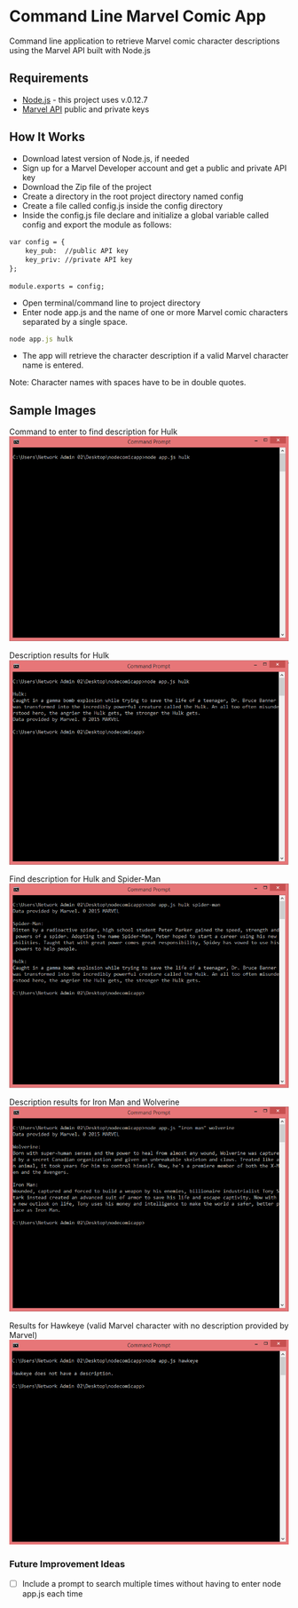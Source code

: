 # Command Line Marvel Comic App
Command line application to retrieve Marvel comic character descriptions using the Marvel API built with Node.js

## Requirements
-	[Node.js](https://nodejs.org/) - this project uses v.0.12.7
-	[Marvel API](http://developer.marvel.com/docs) public and private keys

## How It Works
- Download latest version of Node.js, if needed
- Sign up for a Marvel Developer account and get a public and private API key
- Download the Zip file of the project
- Create a directory in the root project directory named config
- Create a file called config.js inside the config directory
- Inside the config.js file declare and initialize a global variable called config and export the module as follows:
```
var config = {
	key_pub:  //public API key
	key_priv: //private API key
};

module.exports = config;
```
- Open terminal/command line to project directory
- Enter node app.js and the name of one or more Marvel comic characters separated by a single space. 
```javascript
node app.js hulk
```
- The app will retrieve the character description if a valid Marvel character name is entered.

Note: Character names with spaces have to be in double quotes.

## Sample Images
Command to enter to find description for Hulk
![Command to find description for Hulk](https://github.com/danie11edotcom/nodecomicapp/blob/master/img/commandPrompt1.PNG "Find description for Hulk")

Description results for Hulk
![Results for Hulk](https://github.com/danie11edotcom/nodecomicapp/blob/master/img/commandPrompt2.PNG "Description results for Hulk")

Find description for Hulk and Spider-Man
![Resulsts for Hulk and Spider-Man](https://github.com/danie11edotcom/nodecomicapp/blob/master/img/commandPrompt3.PNG "Description results for Hulk and Spider-Man")

Description results for Iron Man and Wolverine
![Results for Iron Man and Wolverine](https://github.com/danie11edotcom/nodecomicapp/blob/master/img/commandPrompt4.PNG "Description results for Iron Man and Wolverine")

Results for Hawkeye (valid Marvel character with no description provided by Marvel)
![Results for Hawkeye](https://github.com/danie11edotcom/nodecomicapp/blob/master/img/commandPrompt5.PNG)

### Future Improvement Ideas
- [ ] Include a prompt to search multiple times without having to enter node app.js each time
